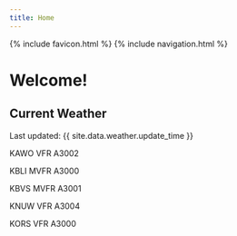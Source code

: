 ```yaml
---
title: Home
---
```

{% include favicon.html %}
{% include navigation.html %}
# Welcome!

## Current Weather

Last updated: {{ site.data.weather.update_time }}

KAWO VFR A3002

KBLI MVFR A3000

KBVS MVFR A3001

KNUW VFR A3004

KORS VFR A3000



